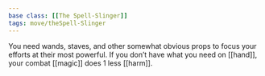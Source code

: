 ```yaml
---
base class: [[The Spell-Slinger]]
tags: move/theSpell-Slinger
---
```

You need wands, staves, and other somewhat obvious props to focus your efforts at their most powerful. If you don’t have what you need on [[hand]], your combat [[magic]] does 1 less [[harm]].